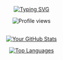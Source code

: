 <div align="center">

[![Typing SVG](https://readme-typing-svg.herokuapp.com?font=Fira+Code&size=35&pause=1000&color=40F1F7&center=true&width=435&lines=yetablet)](https://git.io/typing-svg)

<img src="https://komarev.com/ghpvc/?username=yetablet&style=flat-square&color=03f0fc" alt="Profile views"/>

<br> [![Your GitHub Stats](https://github-readme-stats.vercel.app/api?username=yetablet&show_icons=true&theme=transparent&hide_title=true&hide_border=true&rank_icon=github&bg_color=00000000&text_color=ffffff&icon_color=03f0fc)](https://github.com/anuraghazra/github-readme-stats)

[![Top Languages](https://github-readme-stats.vercel.app/api/top-langs/?username=yetablet&layout=compact&theme=transparent&hide_title=true&hide_border=true&bg_color=00000000&text_color=ffffff&icon_color=03f0fc)](https://github.com/anuraghazra/github-readme-stats)

</div>
